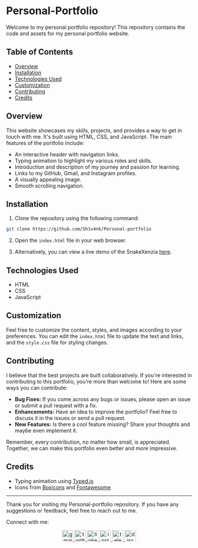 # Personal-Portfolio

Welcome to my personal portfolio repository! This repository contains the code and assets for my personal portfolio website.

## Table of Contents

- [Overview](#overview)
- [Installation](#installation)
- [Technologies Used](#technologies-used)
- [Customization](#customization)
- [Contributing](#contributing)
- [Credits](#credits)

## Overview

This website showcases my skills, projects, and provides a way to get in touch with me. It's built using HTML, CSS, and JavaScript. The main features of the portfolio include:

- An interactive header with navigation links.
- Typing animation to highlight my various roles and skills.
- Introduction and description of my journey and passion for learning.
- Links to my GitHub, Gmail, and Instagram profiles.
- A visually appealing image.
- Smooth scrolling navigation.

## Installation

1. Clone the repository using the following command:

```bash
git clone https://github.com/Sh1v4nk/Personal-portfolio
```

2. Open the `index.html` file in your web browser.

3. Alternatively, you can view a live demo of the SnakeXenzia [here](https://sh1v4nk.github.io/Personal-portfolio/).

## Technologies Used

- HTML
- CSS
- JavaScript

## Customization

Feel free to customize the content, styles, and images according to your preferences. You can edit the `index.html` file to update the text and links, and the `style.css` file for styling changes.

## Contributing

I believe that the best projects are built collaboratively. If you're interested in contributing to this portfolio, you're more than welcome to! Here are some ways you can contribute:

- **Bug Fixes:** If you come across any bugs or issues, please open an issue or submit a pull request with a fix.
- **Enhancements:** Have an idea to improve the portfolio? Feel free to discuss it in the issues or send a pull request.
- **New Features:** Is there a cool feature missing? Share your thoughts and maybe even implement it.

Remember, every contribution, no matter how small, is appreciated. Together, we can make this portfolio even better and more impressive.

## Credits

- Typing animation using [Typed.js](https://github.com/mattboldt/typed.js/)
- Icons from [Boxicons](https://boxicons.com/) and [Fontawesome](https://fontawesome.com/v4/get-started/)

---

Thank you for visiting my Personal-portfolio repository. If you have any suggestions or feedback, feel free to reach out to me.

Connect with me:

<div align="center">
  <a href="mailto:shivankpandey113@gmail.com" target="_blank">
    <img src="https://img.shields.io/static/v1?message=Gmail&logo=gmail&label=&color=D14836&logoColor=white&labelColor=&style=for-the-badge" height="30" alt="gmail logo"  />
  </a>
  <a href="https://twitter.com/sh1v4nk" target="_blank">
    <img src="https://img.shields.io/static/v1?message=Twitter&logo=twitter&label=&color=1DA1F2&logoColor=white&labelColor=&style=for-the-badge" height="30" alt="twitter logo"  />
  </a>
    <a href="https://www.linkedin.com/in/sh1v4nk/" target="_blank">
    <img src="https://img.shields.io/static/v1?message=LinkedIn&logo=linkedin&label=&color=0077B5&logoColor=white&labelColor=&style=for-the-badge" height="30" alt="linkedin logo"  />
  </a>
  <a href="https://www.instagram.com/sh1v4nk_/" target="_blank">
    <img src="https://img.shields.io/static/v1?message=Instagram&logo=instagram&label=&color=E4405F&logoColor=white&labelColor=&style=for-the-badge" height="30" alt="instagram logo"  />
  </a>
  <a href="https://t.me/BlackGoku_69th" target="_blank">
    <img src="https://img.shields.io/static/v1?message=Telegram&logo=telegram&label=&color=2CA5E0&logoColor=white&labelColor=&style=for-the-badge" height="30" alt="telegram logo"  />
  </a>
  <a href="https://discord.com/users/571299781096505344" target="_blank">
    <img src="https://img.shields.io/static/v1?message=Discord&logo=discord&label=&color=7289DA&logoColor=white&labelColor=&style=for-the-badge" height="30" alt="discord logo"  />
  </a>
</div>
